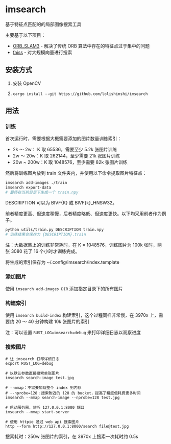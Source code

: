 # imsearch

基于特征点匹配的的局部图像搜索工具

主要基于以下项目：

- [ORB_SLAM3](https://github.com/UZ-SLAMLab/ORB_SLAM3) - 解决了传统 ORB 算法中存在的特征点过于集中的问题
- [faiss](https://github.com/facebookresearch/faiss) - 对大规模向量进行搜索

## 安装方式

1. 安装 OpenCV

2. `cargo install --git https://github.com/lolishinshi/imsearch`

## 用法

### 训练

首次运行时，需要根据大概需要添加的图片数量训练索引：

- 2k ～ 2w： K 取 65536，需要至少 5.2k 张图片训练
- 2w ～ 20w：K 取 262144，至少需要 21k 张图片训练
- 20w ~ 200w：K 取 1048576，至少需要 82k 张图片训练

然后将训练图片放到 train 文件夹内，并使用以下命令提取图片特征点：

```bash
imsearch add-images ./train
imsearch export-data
# 最终在当前目录下生成一个 train.npy
```

DESCRIPTION 可以为 BIVF{K} 或 BIVF{k}\_HNSW32。

前者精度更高、但速度稍慢，后者精度略低、但速度更快。以下均采用前者作为例子。

```bash
python utils/train.py DESCRIPTION train.npy
# 训练结果会保存为 {DESCRIPTION}.train
```

注：大数据集上的训练非常耗时，在 K = 1048576，训练图片为 100k 张时，两张 3080 花了 16 个小时才训练完成。

将生成的索引保存为 ~/.config/imsearch/index.template

### 添加图片

使用 `imsearch add-images DIR` 添加指定目录下的所有图片

### 构建索引

使用 `imsearch build-index` 构建索引，这个过程同样非常慢，在 3970x 上，需要约 20 ～ 40 分钟构建 10k 张图片的索引

注：可以设置 `RUST_LOG=imsearch=debug` 来打印详细日志以观察进度

### 搜索图片

```shell
# 让 imsearch 打印详细日志
export RUST_LOG=debug

# 以默认参数直接搜索单张图片
imsearch search-image test.jpg

# --mmap：不需要加载整个 index 到内存
# --nprobe=128：搜索附近的 128 的 bucket，提高了精度但耗费更多时间
imsearch --mmap search-image --nprobe=128 test.jpg

# 启动服务器，监听 127.0.0.1:8000 端口
imsearch --mmap start-server

# 使用 httpie 通过 web api 搜索图片
http --form http://127.0.0.1:8000/search file@test.jpg
```

搜索耗时：250w 张图片的索引，在 3970x 上搜索一次耗时约 0.5s

